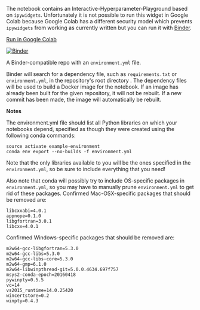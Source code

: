 
The notebook contains an Interactive-Hyperparameter-Playground based on `ipywidgets`. 
Unfortunately it is not possible to run this widget in Google Colab because  Google Colab has a different security model 
which prevents `ipywidgets` from working as currently written but you can run it with [Binder](https://mybinder.org/).

[Run in Google Colab](https://colab.research.google.com/github/kaibrach/machine-learning/blob/master/gaussian-processes/gaussian_processes.ipynb)

[![Binder](https://mybinder.org/badge_logo.svg)](https://mybinder.org/v2/gh/kaibrach/machine-learning/master)


A Binder-compatible repo with an `environment.yml` file.

Binder will search for a dependency file, such as `requirements.txt` or `environment.yml`, 
in the repository's root directory . 
The dependency files will be used to build a Docker image for the notebook. 
If an image has already been built for the given repository, it will not be rebuilt. If a new commit has been made, the image will automatically be rebuilt. 

**Notes**

The environment.yml file should list all Python libraries on which your notebooks depend, specified as though they were created using the following conda commands:

    source activate example-environment
    conda env export --no-builds -f environment.yml

Note that the only libraries available to you will be the ones specified in the `environment.yml`, so be sure to include everything that you need!

Also note that conda will possibly try to include OS-specific packages in `environment.yml`, so you may have to manually prune `environment.yml` to get rid of these packages. 
Confirmed Mac-OSX-specific packages that should be removed are:

    libcxxabi=4.0.1
    appnope=0.1.0
    libgfortran=3.0.1
    libcxx=4.0.1

Confirmed Windows-specific packages that should be removed are:

    m2w64-gcc-libgfortran=5.3.0
    m2w64-gcc-libs=5.3.0
    m2w64-gcc-libs-core=5.3.0
    m2w64-gmp=6.1.0
    m2w64-libwinpthread-git=5.0.0.4634.697f757
    msys2-conda-epoch=20160418
    pywinpty=0.5.5
    vc=14
    vs2015_runtime=14.0.25420
    wincertstore=0.2
    winpty=0.4.3
